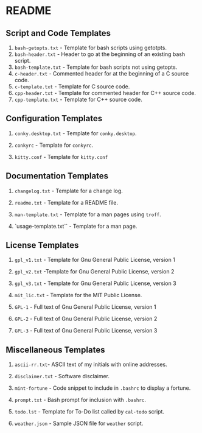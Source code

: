# README

## Script and Code Templates

1. `bash-getopts.txt` - Template for bash scripts using getotpts.
2. `bash-header.txt` - Header to go at the beginning of an existing bash script.
3. `bash-template.txt` - Template for bash scripts not using getopts.
4. `c-header.txt` - Commented header for at the beginning of a C source code.
5. `c-template.txt` - Template for C source code.
6. `cpp-header.txt` - Template for commented header for C++ source code.
7. `cpp-template.txt` - Template for C++ source code.

## Configuration Templates

1. `conky.desktop.txt` - Template for `conky.desktop`.

2. `conkyrc` - Template for `conkyrc`.

3. `kitty.conf` - Template for `kitty.conf`

## Documentation Templates

1. `changelog.txt` - Template for a change log.

2. `readme.txt` - Template for a README file.

3. `man-template.txt` - Template for a man pages using `troff`.

4. `usage-template.txt`` - Template for a man page.

## License Templates

1. `gpl_v1.txt`  - Template for Gnu General Public License, version 1

2. `gpl_v2.txt` -Template for Gnu General Public License, version 2

3. `gpl_v3.txt` - Template for Gnu General Public License, version 3

4. `mit_lic.txt` - Template for the MIT Public License.

5. `GPL-1` - Full text of Gnu General Public License, version 1

6. `GPL-2` - Full text of Gnu General Public License, version 2

7. `GPL-3` - Full text of Gnu General Public License, version 3

## Miscellaneous Templates

1. `ascii-rr.txt`- ASCII text of my initials with online addresses.

2. `disclaimer.txt` - Software disclaimer.

3. `mint-fortune` - Code snippet to include in `.bashrc` to display a fortune.

4. `prompt.txt` - Bash prompt for inclusion with `.bashrc`.

5. `todo.lst` - Template for To-Do list called by `cal-todo` script.

6. `weather.json` - Sample JSON file for `weather` script.
